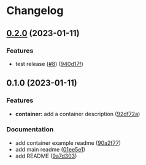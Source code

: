 # Changelog

## [0.2.0](https://github.com/paulfouquet/containers/compare/v0.1.0...v0.2.0) (2023-01-11)


### Features

* test release ([#8](https://github.com/paulfouquet/containers/issues/8)) ([940d17f](https://github.com/paulfouquet/containers/commit/940d17f1bce313f29d96cbf740d72e1c5ad2ed2e))

## 0.1.0 (2023-01-11)


### Features

* **container:** add a container description ([92df72a](https://github.com/paulfouquet/containers/commit/92df72aabbe841e839518626fa217ec6dae934ba))


### Documentation

* add container example readme ([90a2f77](https://github.com/paulfouquet/containers/commit/90a2f776acb06b1b96e70db1a3fed56fa2c756a3))
* add main readme ([01ee5e1](https://github.com/paulfouquet/containers/commit/01ee5e109994720caef625a8111e363c4b821022))
* add README ([9a7d303](https://github.com/paulfouquet/containers/commit/9a7d3030de6ef5d7da109c4cafb927cd82a1b3ce))
